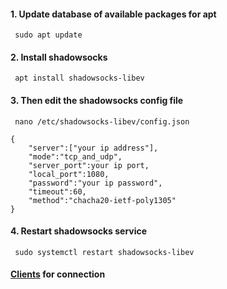 #### 1. Update database of available packages for apt

```shell
 sudo apt update
```
#### 2. Install shadowsocks

```shell
 apt install shadowsocks-libev
```

#### 3. Then edit the shadowsocks config file

```shell
 nano /etc/shadowsocks-libev/config.json
```
```shell
{
    "server":["your ip address"],
    "mode":"tcp_and_udp",
    "server_port":your ip port,
    "local_port":1080,
    "password":"your ip password",
    "timeout":60,
    "method":"chacha20-ietf-poly1305"
}
```

#### 4. Restart shadowsocks service

```shell
 sudo systemctl restart shadowsocks-libev
```

#### [Clients](https://shadowsocks.org/en/download/clients.html) for connection
